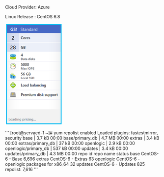 Cloud Provider: Azure

Linux Release : CentOS 6.8

![1](https://github.com/servaed/SEBC/blob/master/challenges/Disk%20Space.PNG)

'''
[root@servaed-1 ~]# yum repolist enabled
Loaded plugins: fastestmirror, security
base                                                     | 3.7 kB     00:00
base/primary_db                                          | 4.7 MB     00:00
extras                                                   | 3.4 kB     00:00
extras/primary_db                                        |  37 kB     00:00
openlogic                                                | 2.9 kB     00:00
openlogic/primary_db                                     | 537 kB     00:00
updates                                                  | 3.4 kB     00:00
updates/primary_db                                       | 4.3 MB     00:00
repo id              repo name                                            status
base                 CentOS-6 - Base                                      6,696
extras               CentOS-6 - Extras                                       63
openlogic            CentOS-6 - openlogic packages for x86_64                32
updates              CentOS-6 - Updates                                     825
repolist: 7,616
'''
